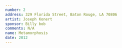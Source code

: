 ```yaml
---
number: 2
address: 329 Florida Street, Baton Rouge, LA 70806
artist: Joseph Konert 
sponsor: Billy bob
comments: N/A
name: Metamorphosis
date: 2012
---
```



